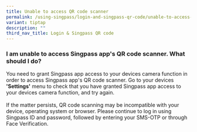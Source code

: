 ```yaml
---
title: Unable to access QR code scanner
permalink: /using-singpass/login-and-singpass-qr-code/unable-to-access-qr-scanner/
variant: tiptap
description: ""
third_nav_title: Login & Singpass QR code
---
```

<h3>I am unable to access Singpass app's QR code scanner. What should I do?</h3>
<p>You need to grant Singpass app access to your devices camera function
in order to access Singpass app's QR code scanner. Go to your devices <strong>'Settings'</strong> menu
to check that you have granted Singpass app access to your devices camera
function, and try again.
<br>
<br>If the matter persists, QR code scanning may be incompatible with your
device, operating system or browser. Please continue to log in using Singpass
ID and password, followed by entering your SMS-OTP or through Face Verification.</p>